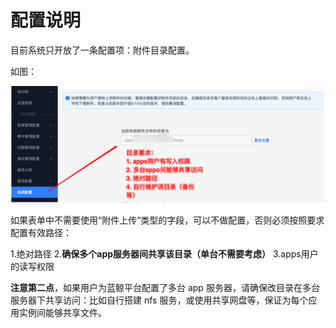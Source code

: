 # 配置说明

目前系统只开放了一条配置项：附件目录配置。

如图：

![-w2020](../assets/39.gif)

如果表单中不需要使用“附件上传“类型的字段，可以不做配置，否则必须按照要求配置有效路径：

1.绝对路径
2.**确保多个app服务器间共享该目录（单台不需要考虑）**
3.apps用户的读写权限

**注意第二点**，如果用户为蓝鲸平台配置了多台 app 服务器，请确保改目录在多台服务器下共享访问：比如自行搭建 nfs 服务，或使用共享网盘等，保证为每个应用实例间能够共享文件。
